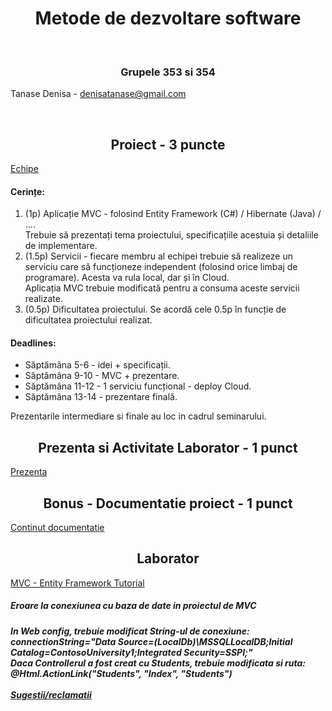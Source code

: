 <h1 align="center"> Metode de dezvoltare software </h1>
<br>
<h3 align="center">Grupele 353 si 354 </h3>

Tanase Denisa - denisatanase@gmail.com 

<br>

<h2 align="center">Proiect - 3 puncte</h2>
<a href="https://docs.google.com/spreadsheets/d/1amgYh-Q6Iunb-her7gZtfMPpSmxns3Ks5wXu2-VLEN8/edit?usp=sharing">Echipe</a>
<h4>Cerințe:</h4>
<ol>
  <li>
    (1p) Aplicație MVC - folosind Entity Framework (C#) / Hibernate (Java) / ....
    <br>
    Trebuie să prezentați tema proiectului, specificațiile acestuia și detaliile de implementare.
  </li>
  <li>
    (1.5p) Servicii - fiecare membru al echipei trebuie să realizeze un serviciu care să funcționeze independent (folosind orice limbaj de programare). Acesta va rula local, dar și în Cloud.
    <br>
    Aplicația MVC trebuie modificată pentru a consuma aceste servicii realizate.
  </li>
  <li>
    (0.5p) Dificultatea proiectului. Se acordă cele 0.5p în funcție de dificultatea proiectului realizat.
  </li>
</ol>
<h4>Deadlines:</h4> 
<ul>
  <li>Săptămâna 5-6 - idei + specificații.</li>
  <li>Săptămâna 9-10 - MVC + prezentare.</li>
  <li>Săptămâna 11-12 - 1 serviciu funcțional - deploy Cloud.</li>
  <li>Săptămâna 13-14 - prezentare finală.</li>
</ul>
Prezentarile intermediare si finale au loc in cadrul seminarului.
<br>

<h2 align="center">Prezenta si Activitate Laborator - 1 punct</h2>
<a href="https://docs.google.com/spreadsheets/d/1PomMMi2i74YGPDtbK-BBCOomrNxRfWrVK7qwsRqNfgE/edit?usp=sharing">Prezenta</a>

<br>

<h2 align="center"> Bonus - Documentatie proiect - 1 punct</h2>
<a href="https://docs.google.com/document/d/1JU702EZb6_U6X5u_2mjBPM_SfmAbbVh7FW-hktA-q2A/edit?usp=sharing">Continut documentatie</a>

<br>
<h2 align="center">Laborator</h2>

<a href="https://drive.google.com/open?id=1PQiNpw6a8_aB5MhDIzPYmEMAom_LBfRJ">MVC - Entity Framework Tutorial</a>
<br>
<h5>Eroare la conexiunea cu baza de date in proiectul de MVC<h5>
In Web config, trebuie modificat String-ul de conexiune:
<br>
connectionString="Data Source=(LocalDb)\MSSQLLocalDB;Initial Catalog=ContosoUniversity1;Integrated Security=SSPI;"
<br>
Daca Controllerul a fost creat cu Students, trebuie modificata si ruta:
<br>
@Html.ActionLink("Students", "Index", "Students")
<br>
<br>
<a href="https://goo.gl/forms/F5XycONQTcuftXiD3">Sugestii/reclamatii</a>


